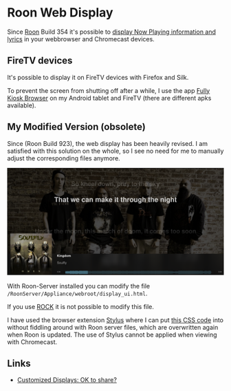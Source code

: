 # Roon Web Display

Since [Roon](https://roonlabs.com/r/n6HeIaGsYUKKh60AONYs5Q) Build 354 it's possible to [display Now Playing information and lyrics](https://help.roonlabs.com/portal/en/kb/articles/displays) in your webbrowser and Chromecast devices.

## FireTV devices

It's possible to display it on FireTV devices with Firefox and Silk.

To prevent the screen from shutting off after a while, I use the app [Fully Kiosk Browser](https://www.fully-kiosk.com/) on my Android tablet and FireTV (there are different apks available).

## My Modified Version (obsolete)

Since (Roon Build 923), the web display has been heavily revised. I am satisfied with this solution on the whole, so I see no need for me to manually adjust the corresponding files anymore.

![Modified Roon Web Display](../images/modified_roon_web_display.png)

With Roon-Server installed you can modify the file `/RoonServer/Appliance/webroot/display_ui.html`.

If you use [ROCK](https://help.roonlabs.com/portal/en/kb/articles/roon-optimized-core-kit) it is not possible to modify this file.

I have used the browser extension [Stylus](https://github.com/openstyles/stylus/) where I can put [this CSS code](https://github.com/florib779/Modified-Roon-Web-Display/blob/main/Stylus.css) into without fiddling around with Roon server files, which are overwritten again when Roon is updated. The use of Stylus cannot be applied when viewing with Chromecast.

## Links

* [Customized Displays: OK to share?](https://community.roonlabs.com/t/customized-displays-ok-to-share/70903)
